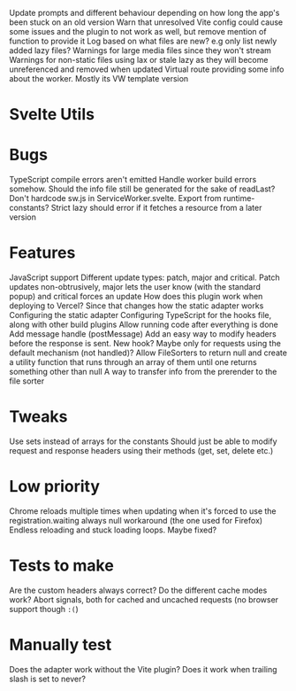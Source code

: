 Update prompts and different behaviour depending on how long the app's been stuck on an old version
Warn that unresolved Vite config could cause some issues and the plugin to not work as well, but remove mention of function to provide it
Log based on what files are new? e.g only list newly added lazy files?
Warnings for large media files since they won't stream
Warnings for non-static files using lax or stale lazy as they will become unreferenced and removed when updated
Virtual route providing some info about the worker. Mostly its VW template version

# Svelte Utils

# Bugs
TypeScript compile errors aren't emitted
Handle worker build errors somehow. Should the info file still be generated for the sake of readLast?
Don't hardcode sw.js in ServiceWorker.svelte. Export from runtime-constants?
Strict lazy should error if it fetches a resource from a later version

# Features
JavaScript support
Different update types: patch, major and critical. Patch updates non-obtrusively, major lets the user know (with the standard popup) and critical forces an update
How does this plugin work when deploying to Vercel? Since that changes how the static adapter works
Configuring the static adapter
Configuring TypeScript for the hooks file, along with other build plugins
Allow running code after everything is done
Add message handle (postMessage)
Add an easy way to modify headers before the response is sent. New hook? Maybe only for requests using the default mechanism (not handled)?
Allow FileSorters to return null and create a utility function that runs through an array of them until one returns something other than null
A way to transfer info from the prerender to the file sorter

# Tweaks
Use sets instead of arrays for the constants
Should just be able to modify request and response headers using their methods (get, set, delete etc.)

# Low priority
Chrome reloads multiple times when updating when it's forced to use the registration.waiting always null workaround (the one used for Firefox)
Endless reloading and stuck loading loops. Maybe fixed?

# Tests to make
Are the custom headers always correct?
Do the different cache modes work?
Abort signals, both for cached and uncached requests (no browser support though `:(`)

# Manually test
Does the adapter work without the Vite plugin?
Does it work when trailing slash is set to never?